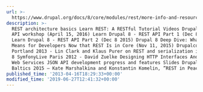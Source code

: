 ```yaml
---
url: >-
  https://www.drupal.org/docs/8/core/modules/rest/more-info-and-resources-for-drupal-8x-rest-api
description: >-
  REST architecture basics Learn REST: A RESTful Tutorial Videos Drupal 8 REST
  API workshop (April 15, 2016) Learn Drupal 8 - REST API Part 1 (Dec 8 2015)
  Learn Drupal 8 - REST API Part 2 (Dec 8 2015) Drupal 8 Deep Dive: What It
  Means for Developers Now that REST Is in Core (Nov 11, 2015) Drupalcon
  Portland 2013 - Lin Clark and Klaus Purer on REST and serialization in Drupal
  8 SymfonyLive Paris 2012 - David Zuelke Designing HTTP Interfaces And RESTful
  Web Services JSON API development progress and features Slides DrupalCamp
  Baltics 2015 — Kate Marshalkina and Konstantin Komelin, ”REST in Peace”
published_time: '2013-04-16T18:29:33+00:00'
modified_time: '2019-06-27T12:41:32+00:00'
---
```

